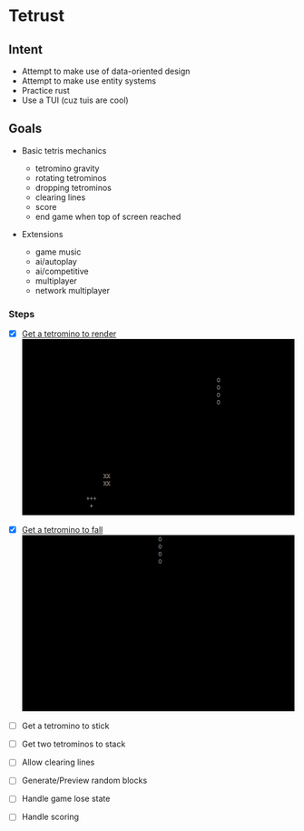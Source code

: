 # Tetrust

## Intent

- Attempt to make use of data-oriented design
- Attempt to make use entity systems
- Practice rust
- Use a TUI (cuz tuis are cool)

## Goals

- Basic tetris mechanics
    - tetromino gravity
    - rotating tetrominos
    - dropping tetrominos
    - clearing lines
    - score
    - end game when top of screen reached

- Extensions
    - game music
    - ai/autoplay
    - ai/competitive
    - multiplayer
    - network multiplayer

### Steps

- [X] [Get a tetromino to render](https://github.com/scottnm/tetrust/commit/76babe55dcab890374494fc912e77d16b2fe0e48)
![Image of text-tetrominoes rendering](demo/1-render.gif)
- [X] [Get a tetromino to fall](https://github.com/scottnm/tetrust/commit/f3aca54cb39c7137e0c38f52fd2c4c8d9f23af4b)
![Image of text-tetrominoes falling](demo/2-fall.gif)
- [ ] Get a tetromino to stick
- [ ] Get two tetrominos to stack
- [ ] Allow clearing lines
- [ ] Generate/Preview random blocks
- [ ] Handle game lose state
- [ ] Handle scoring

